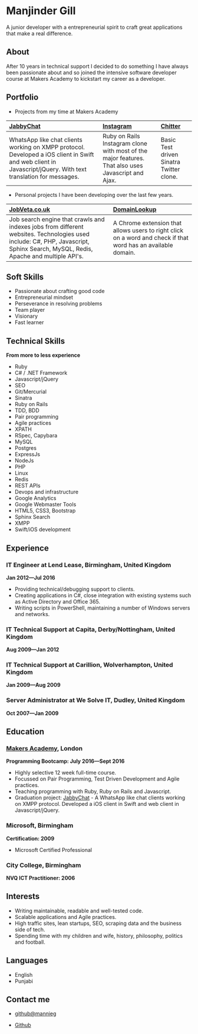 Manjinder Gill
=========

A junior developer with a entrepreneurial spirit to craft great applications that make a real difference.

About
---------------
After 10 years in technical support I decided to do something I have always been passionate about and so joined the intensive software developer course at Makers Academy to kickstart my career as a developer.

Portfolio
-------------

- Projects from my time at Makers Academy

| [JabbyChat] | [Instagram] | [Chitter] |
|:--------------- |:-------- |:--------- |
| WhatsApp like chat clients working on XMPP protocol. Developed a iOS client in Swift and web client in Javascript/jQuery. With text translation for messages.| Ruby on Rails Instagram clone with most of the major features. That also uses Javascript and Ajax. | Basic Test driven Sinatra Twitter clone.  |

- Personal projects I have been developing over the last few years.

| [JobVeta.co.uk] | [DomainLookup]|
|:--------------- |:--------- |
| Job search engine that crawls and indexes jobs from different websites. Technologies used include: C#, PHP, Javascript, Sphinx Search, MySQL, Redis, Apache and multiple API's. | A Chrome extension that allows users to right click on a word and check if that word has an available domain. |


Soft Skills
---------------
- Passionate about crafting good code
- Entrepreneurial mindset
- Perseverance in resolving problems
- Team player
- Visionary
- Fast learner

Technical Skills
---------------
**From more to less experience**

  - Ruby
  - C# / .NET Framework
  - Javascript/jQuery
  - SEO
  - Git/Mercurial
  - Sinatra
  - Ruby on Rails
  - TDD, BDD
  - Pair programming
  - Agile practices
  - XPATH
  - RSpec, Capybara
  - MySQL
  - Postgres
  - ExpressJs
  - NodeJs
  - PHP
  - Linux
  - Redis
  - REST APIs
  - Devops and infrastructure
  - Google Analytics
  - Google Webmaster Tools
  - HTML5, CSS3, Bootstrap
  - Sphinx Search
  - XMPP
  - Swift/iOS development


Experience
----------
### IT Engineer at Lend Lease, Birmingham, United Kingdom
**Jan 2012&mdash;Jul 2016**

  - Providing technical/debugging support to clients.
  - Creating applications in C#, close integration with existing systems such as Active Directory and Office 365.
  - Writing scripts in PowerShell, maintaining a number of Windows servers and networks.

### IT Technical Support at Capita, Derby/Nottingham, United Kingdom
**Aug 2009&mdash;Jan 2012**

### IT Technical Support at Carillion, Wolverhampton, United Kingdom
**Jan 2009&mdash;Aug 2009**

### Server Administrator at We Solve IT, Dudley, United Kingdom
**Oct 2007&mdash;Jan 2009**


Education
----------

### [Makers Academy], London
**Programming Bootcamp: July 2016&mdash;Sept 2016**

  - Highly selective 12 week full-time course.
  - Focussed on Pair Programming, Test Driven Development and Agile practices.
  - Teaching programming with Ruby, Ruby on Rails and Javascript.
  - Graduation project: [JabbyChat] - A WhatsApp like chat clients working on XMPP protocol. Developed a iOS client in Swift and web client in Javascript/jQuery.

### Microsoft, Birmingham
**Certification: 2009**
- Microsoft Certified Professional

### City College, Birmingham
**NVQ ICT Practitioner: 2006**

Interests
---------

- Writing maintainable, readable and well-tested code.
- Scalable applications and Agile practices.
- High traffic sites, lean startups, SEO, scraping data and the business side of tech.
- Spending time with my children and wife, history, philosophy, politics and  football.

Languages
---------

- English
- Punjabi

Contact me
-------

- [github@mannieg]
- [Github]

  [JabbyChat]:https://github.com/WhatsApe
  [Chitter]:https://github.com/mannieg/chitter-challenge
  [Instagram]:https://github.com/mannieg/instagram-challenge
  [Makers Academy]:http://www.makersacademy.com
  [JobVeta.co.uk]: http://dev:dev@www.jobveta.co.uk
  [github@mannieg]: mailto:github@mannieg
  [GitHub]:https://github.com/mannieg
  [Repositories on Github]:https://github.com/mannieg?tab=repositories
  [DomainLookup]: http://www.google.co.uk
